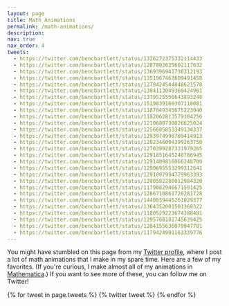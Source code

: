 ```yaml
---
layout: page
title: Math Animations
permalink: /math-animations/
description: 
nav: true
nav_order: 4
tweets:
  - https://twitter.com/bencbartlett/status/1326272375332114433
  - https://twitter.com/bencbartlett/status/1287802625602117632
  - https://twitter.com/bencbartlett/status/1369396941730312193
  - https://twitter.com/bencbartlett/status/1351967463609491458
  - https://twitter.com/bencbartlett/status/1278424544848621578
  - https://twitter.com/bencbartlett/status/1304113049360424961
  - https://twitter.com/bencbartlett/status/1379525556643893248
  - https://twitter.com/bencbartlett/status/1519839160307118081
  - https://twitter.com/bencbartlett/status/1187049345675223040
  - https://twitter.com/bencbartlett/status/1182062813579104256
  - https://twitter.com/bencbartlett/status/1210680730826625024
  - https://twitter.com/bencbartlett/status/1256695853349134337
  - https://twitter.com/bencbartlett/status/1293974998789414913
  - https://twitter.com/bencbartlett/status/1202346004399263750
  - https://twitter.com/bencbartlett/status/1270399287331979265
  - https://twitter.com/bencbartlett/status/1291851645240786945
  - https://twitter.com/bencbartlett/status/1291409816066248709
  - https://twitter.com/bencbartlett/status/1290695553299312641
  - https://twitter.com/bencbartlett/status/1291097994779963393
  - https://twitter.com/bencbartlett/status/1280582280012984320
  - https://twitter.com/bencbartlett/status/1179082946671591425
  - https://twitter.com/bencbartlett/status/1286710861726281728
  - https://twitter.com/bencbartlett/status/1440039445261029377
  - https://twitter.com/bencbartlett/status/1364352001501368322
  - https://twitter.com/bencbartlett/status/1180529223674388481
  - https://twitter.com/bencbartlett/status/1295768101745639425
  - https://twitter.com/bencbartlett/status/1204155636079947781
  - https://twitter.com/bencbartlett/status/1179424901163339776
---
```


<!-- **NOTE**: This page may take a few seconds to load! -->

You might have stumbled on this page from my [Twitter profile](https://twitter.com/bencbartlett), where I post a lot of math animations that I make in my spare time. Here are a few of my favorites. (If you're curious, I make almost all of my animations in [Mathematica](https://www.wolfram.com/mathematica/).) If you want to see more of these, you can follow me on Twitter!

<!-- <p><a href="https://twitter.com/bencbartlett" class="twitter-follow-button" data-size="large" data-show-count="false">Follow @bencbartlett</a></p> -->

{% for tweet in page.tweets %}
  {% twitter tweet %}
{% endfor %}